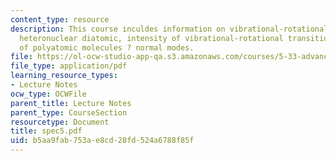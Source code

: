 ```yaml
---
content_type: resource
description: This course inculdes information on vibrational-rotational spectrum of
  heteronuclear diatomic, intensity of vibrational-rotational transitions, and vibrations
  of polyatomic molecules ? normal modes.
file: https://ol-ocw-studio-app-qa.s3.amazonaws.com/courses/5-33-advanced-chemical-experimentation-and-instrumentation-fall-2007/b5aa9fab753ae8cd28fd524a6788f85f_spec5.pdf
file_type: application/pdf
learning_resource_types:
- Lecture Notes
ocw_type: OCWFile
parent_title: Lecture Notes
parent_type: CourseSection
resourcetype: Document
title: spec5.pdf
uid: b5aa9fab-753a-e8cd-28fd-524a6788f85f
---
```

